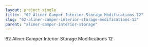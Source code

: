 ```yaml
---
layout: project_single
title:  "62 Aliner Camper Interior Storage Modifications 12"
slug: "62-aliner-camper-interior-storage-modifications-12"
parent: "aliner-camper-interior-storage"
---
```

62 Aliner Camper Interior Storage Modifications 12